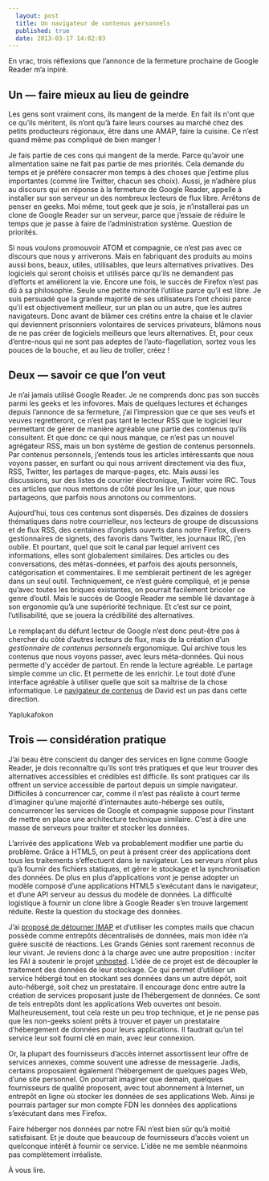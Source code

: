 ```yaml
---
  layout: post
  title: Un navigateur de contenus personnels
  published: true
  date: 2013-03-17 14:02:03
---
```


En vrac, trois réflexions que l’annonce de la fermeture prochaine de Google Reader m’a inpiré.

## Un — faire mieux au lieu de geindre

Les gens sont vraiment cons, ils mangent de la merde. En fait ils n'ont que ce qu’ils méritent, ils n’ont qu’à faire leurs courses au marché chez des petits producteurs régionaux, être dans une AMAP, faire la cuisine. Ce n’est quand même pas compliqué de bien manger !

Je fais partie de ces cons qui mangent de la merde. Parce qu’avoir une alimentation saine ne fait pas partie de mes priorités. Cela demande du temps et je préfère consacrer mon temps à des choses que j’estime plus importantes (comme lire Twitter, chacun ses choix). Aussi, je n’adhère plus au discours qui en réponse à la fermeture de Google Reader, appelle à installer sur son serveur un des nombreux lecteurs de flux libre. Arrêtons de penser en geeks. Moi même, tout geek que je sois, je n’installerai pas un clone de Google Reader sur un serveur, parce que j’essaie de réduire le temps que je passe à faire de l’administration système. Question de priorités.

Si nous voulons promouvoir ATOM et compagnie, ce n’est pas avec ce discours que nous y arriverons. Mais en fabriquant des produits au moins aussi bons, beaux, utiles, utilisables, que leurs alternatives privatives. Des logiciels qui seront choisis et utilisés parce qu’ils ne demandent pas d’efforts et améliorent la vie. Encore une fois, le succès de Firefox n’est pas dû à sa philosophie. Seule une petite minorité l’utilise parce qu’il est libre. Je suis persuadé que la grande majorité de ses utilisateurs l’ont choisi parce qu’il est objectivement meilleur, sur un plan ou un autre, que les autres navigateurs. Donc avant de blâmer ces crétins entre la chaise et le clavier qui deviennent prisonniers volontaires de services privateurs, blâmons nous de ne pas créer de logiciels meilleurs que leurs alternatives. Et, pour ceux d’entre-nous qui ne sont pas adeptes de l’auto-flagellation, sortez vous les pouces de la bouche, et au lieu de troller, créez !

## Deux — savoir ce que l’on veut

Je n’ai jamais utilisé Google Reader. Je ne comprends donc pas son succès parmi les geeks et les infovores. Mais de quelques lectures et échanges depuis l’annonce de sa fermeture, j’ai l’impression que ce que ses veufs et veuves regretteront, ce n’est pas tant le lecteur RSS que le logiciel leur permettant de gérer de manière agréable une partie des contenus qu’ils consultent. Et que donc ce qui nous manque, ce n’est pas un nouvel agrégateur RSS, mais un bon système de gestion de contenus personnels. Par contenus personnels, j’entends tous les articles intéressants que nous voyons passer, en surfant ou qui nous arrivent directement via des flux, RSS, Twitter, les partages de marque-pages, etc. Mais aussi les discussions, sur des listes de courrier électronique, Twitter voire IRC. Tous ces articles que nous mettons de côté pour les lire un jour, que nous partageons, que parfois nous annotons ou commentons.

Aujourd’hui, tous ces contenus sont dispersés. Des dizaines de dossiers thématiques dans notre courrielleur, nos lecteurs de groupe de discussions et de flux RSS, des centaines d’onglets ouverts dans notre Firefox, divers gestionnaires de signets, des favoris dans Twitter, les journaux IRC, j’en oublie. Et pourtant, quel que soit le canal par lequel arrivent ces informations, elles sont globalement similaires. Des articles ou des conversations, des métas-données, et parfois des ajouts personnels, catégorisation et commentaires. Il me semblerait pertinent de les agréger dans un seul outil. Techniquement, ce n’est guère compliqué, et je pense qu’avec toutes les briques existantes, on pourrait facilement bricoler ce genre d’outil. Mais le succès de Google Reader me semble lié davantage à son ergonomie qu’à une supériorité technique. Et c’est sur ce point, l’utilisabilité, que se jouera la crédibilité des alternatives.

Le remplaçant du défunt lecteur de Google n’est donc peut-être pas à chercher du côté d’autres lecteurs de flux, mais de la création d’un *gestionnaire de contenus personnels* ergonomique. Qui archive tous les contenus que nous voyons passer, avec leurs méta-données. Qui nous permette d’y accéder de partout. En rende la lecture agréable. Le partage simple comme un clic. Et permette de les enrichir. Le tout doté d’une interface agréable à utiliser quelle que soit sa maîtrise de la chose informatique. Le [navigateur de contenus](https://bitbucket.org/david/contentbrowser/) de David est un pas dans cette direction.

Yaplukafokon

## Trois — considération pratique

J’ai beau être conscient du danger des services en ligne comme Google Reader, je dois reconnaître qu’ils sont très pratiques et que leur trouver des alternatives accessibles et crédibles est difficile. Ils sont pratiques car ils offrent un service accessible de partout depuis un simple navigateur. Difficiles à concurrencer car, comme il n’est pas réaliste à court terme d’imaginer qu’une majorité d’internautes auto-héberge ses outils, concurrencer les services de Google et compagnie suppose pour l’instant de mettre en place une architecture technique similaire. C’est à dire une masse de serveurs pour traiter et stocker les données.

L’arrivée des applications Web va probablement modifier une partie du problème. Grâce à HTML5, on peut à présent créer des applications dont tous les traitements s’effectuent dans le navigateur. Les serveurs n’ont plus qu’à fournir des fichiers statiques, et gérer le stockage et la synchronisation des données. De plus en plus d’applications vont je pense adopter un modèle composé d’une applications HTML5 s’exécutant dans le navigateur, et d’une API serveur au dessus du modèle de données. La difficulté logistique à fournir un clone libre à Google Reader s’en trouve largement réduite. Reste la question du stockage des données.

J’ai [proposé de détourner IMAP](http://esquisses.clochix.net/2013/02/26/imap/) et d’utiliser les comptes mails que chacun possède comme entrepôts décentralisés de données, mais mon idée n’a guère suscité de réactions. Les Grands Génies sont rarement reconnus de leur vivant. Je reviens donc à la charge avec une autre proposition : inciter les FAI à soutenir le projet [unhosted](http://unhosted.org). L’idée de ce projet est de découpler le traitement des données de leur stockage. Ce qui permet d’utiliser un service hébergé tout en stockant ses données dans un autre dépôt, soit auto-hébergé, soit chez un prestataire. Il encourage donc entre autre la création de services proposant juste de l’hébergement de données. Ce sont de tels entrepôts dont les applications Web ouvertes ont besoin. Malheureusement, tout cela reste un peu trop technique, et je ne pense pas que les non-geeks soient prêts à trouver et payer un prestataire d’hébergement de données pour leurs applications. Il faudrait qu’un tel service leur soit fourni clé en main, avec leur connexion.

Or, la plupart des fournisseurs d’accès internet assortissent leur offre de services annexes, comme souvent une adresse de messagerie. Jadis, certains proposaient également l’hébergement de quelques pages Web, d’une site personnel. On pourrait imaginer que demain, quelques fournisseurs de qualité proposent, avec tout abonnement à Internet, un entrepôt en ligne où stocker les données de ses applications Web. Ainsi je pourrais partager sur mon compte FDN les données des applications s’exécutant dans mes Firefox.

Faire héberger nos données par notre FAI n’est bien sûr qu’à moitié satisfaisant. Et je doute que beaucoup de fournisseurs d’accès voient un quelconque intérêt à fournir ce service. L’idée ne me semble néanmoins pas complètement irréaliste.

À vous lire.


